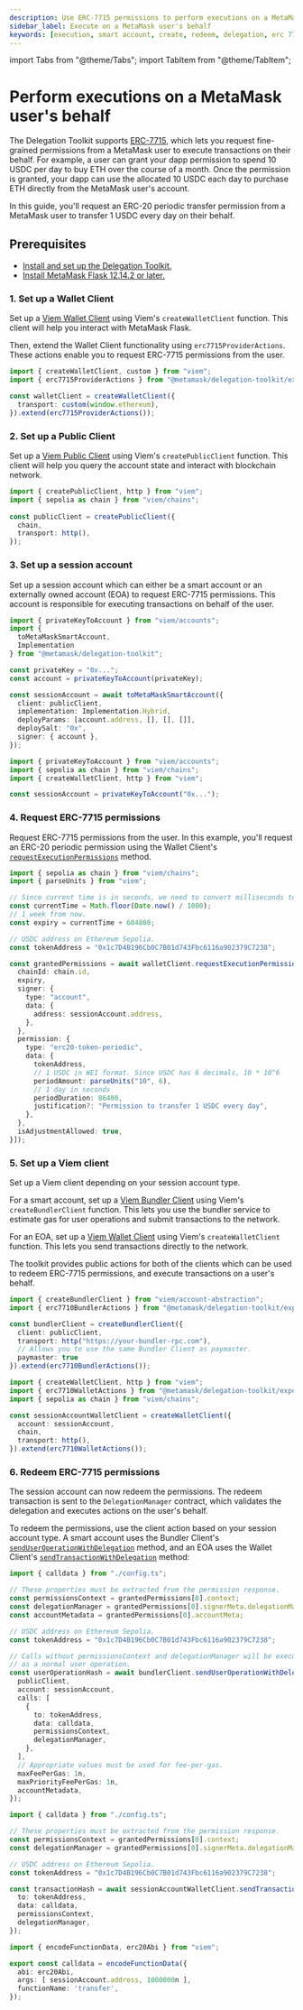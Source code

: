 ```yaml
---
description: Use ERC-7715 permissions to perform executions on a MetaMask user's behalf.
sidebar_label: Execute on a MetaMask user's behalf
keywords: [execution, smart account, create, redeem, delegation, erc 7715, 7715, session account]
---
```


import Tabs from "@theme/Tabs"; 
import TabItem from "@theme/TabItem";

# Perform executions on a MetaMask user's behalf

The Delegation Toolkit supports [ERC-7715](https://eips.ethereum.org/EIPS/eip-7715), which lets you request fine-grained permissions from a MetaMask user to execute transactions on their 
behalf. For example, a user can grant your dapp permission to spend 10 USDC per day to buy ETH over the course 
of a month. Once the permission is granted, your dapp can use the allocated 10 USDC each day to 
purchase ETH directly from the MetaMask user's account.

In this guide, you'll request an ERC-20 periodic transfer permission from a MetaMask user to transfer 1 USDC every day on their behalf.

## Prerequisites

- [Install and set up the Delegation Toolkit.](../../get-started/install.md)
- [Install MetaMask Flask 12.14.2 or later.](/snaps/get-started/install-flask)

### 1. Set up a Wallet Client

Set up a [Viem Wallet Client](https://viem.sh/docs/clients/wallet) using Viem's `createWalletClient` function. This client will
help you interact with MetaMask Flask. 

Then, extend the Wallet Client functionality using `erc7715ProviderActions`. These actions enable you to request ERC-7715
permissions from the user.

```typescript
import { createWalletClient, custom } from "viem";
import { erc7715ProviderActions } from "@metamask/delegation-toolkit/experimental";

const walletClient = createWalletClient({
  transport: custom(window.ethereum),
}).extend(erc7715ProviderActions());
```

### 2. Set up a Public Client

Set up a [Viem Public Client](https://viem.sh/docs/clients/public) using Viem's `createPublicClient` function. 
This client will help you query the account state and interact with blockchain network.

```typescript
import { createPublicClient, http } from "viem";
import { sepolia as chain } from "viem/chains";
 
const publicClient = createPublicClient({
  chain,
  transport: http(),
});
```

### 3. Set up a session account

Set up a session account which can either be a smart account or an externally owned account (EOA)
to request ERC-7715 permissions. This account is responsible for executing transactions
on behalf of the user. 

<Tabs>
<TabItem value="Smart Account">

```typescript
import { privateKeyToAccount } from "viem/accounts";
import { 
  toMetaMaskSmartAccount, 
  Implementation 
} from "@metamask/delegation-toolkit";

const privateKey = "0x...";
const account = privateKeyToAccount(privateKey);

const sessionAccount = await toMetaMaskSmartAccount({
  client: publicClient,
  implementation: Implementation.Hybrid,
  deployParams: [account.address, [], [], []],
  deploySalt: "0x",
  signer: { account },
});
```

</TabItem>
<TabItem value="EOA">

```typescript
import { privateKeyToAccount } from "viem/accounts";
import { sepolia as chain } from "viem/chains";
import { createWalletClient, http } from "viem";

const sessionAccount = privateKeyToAccount("0x...");
```

</TabItem>
</Tabs>

### 4. Request ERC-7715 permissions

Request ERC-7715 permissions from the user. In this example, you'll request an ERC-20 periodic 
permission using the Wallet Client's [`requestExecutionPermissions`](../../reference/erc7715/wallet-client.md#requestexecutionpermissions) method.

```typescript
import { sepolia as chain } from "viem/chains";
import { parseUnits } from "viem";

// Since current time is in seconds, we need to convert milliseconds to seconds.
const currentTime = Math.floor(Date.now() / 1000);
// 1 week from now.
const expiry = currentTime + 604800;

// USDC address on Ethereum Sepolia.
const tokenAddress = "0x1c7D4B196Cb0C7B01d743Fbc6116a902379C7238";

const grantedPermissions = await walletClient.requestExecutionPermissions([{
  chainId: chain.id,
  expiry,
  signer: {
    type: "account",
    data: {
      address: sessionAccount.address,
    },
  },
  permission: {
    type: "erc20-token-periodic",
    data: {
      tokenAddress,
      // 1 USDC in WEI format. Since USDC has 6 decimals, 10 * 10^6
      periodAmount: parseUnits("10", 6),
      // 1 day in seconds
      periodDuration: 86400,
      justification?: "Permission to transfer 1 USDC every day",
    },
  },
  isAdjustmentAllowed: true,
}]);
```

### 5. Set up a Viem client

Set up a Viem client depending on your session account type.

For a smart account, set up a [Viem Bundler Client](https://viem.sh/account-abstraction/clients/bundler) 
using Viem's `createBundlerClient` function. This lets you use the bundler service 
to estimate gas for user operations and submit transactions to the network.

For an EOA, set up a [Viem Wallet Client](https://viem.sh/docs/clients/wallet) 
using Viem's `createWalletClient` function. This lets you send transactions directly to the network.

The toolkit provides public actions for both of the clients which can be used to redeem ERC-7715 permissions, and execute transactions on a user's behalf. 

<Tabs>
<TabItem value="Smart account">

```typescript
import { createBundlerClient } from "viem/account-abstraction";
import { erc7710BundlerActions } from "@metamask/delegation-toolkit/experimental";

const bundlerClient = createBundlerClient({
  client: publicClient,
  transport: http("https://your-bundler-rpc.com"),
  // Allows you to use the same Bundler Client as paymaster.
  paymaster: true
}).extend(erc7710BundlerActions());
```

</TabItem>
<TabItem value="EOA">

```typescript
import { createWalletClient, http } from "viem";
import { erc7710WalletActions } from "@metamask/delegation-toolkit/experimental";
import { sepolia as chain } from "viem/chains";

const sessionAccountWalletClient = createWalletClient({
  account: sessionAccount,
  chain,
  transport: http(),
}).extend(erc7710WalletActions());
```

</TabItem>
</Tabs>


### 6. Redeem ERC-7715 permissions

The session account can now redeem the permissions. The redeem transaction is sent to the `DelegationManager` contract, which validates the delegation and executes actions on the user's behalf.

To redeem the permissions, use the client action based on your session account type.
A smart account uses the Bundler Client's [`sendUserOperationWithDelegation`](../../reference/erc7715/bundler-client.md#senduseroperationwithdelegation) method,
and an EOA uses the Wallet Client's [`sendTransactionWithDelegation`](../../reference/erc7715/wallet-client.md#sendtransactionwithdelegation) method:

<Tabs>
<TabItem value="Smart account">

```typescript
import { calldata } from "./config.ts";

// These properties must be extracted from the permission response.
const permissionsContext = grantedPermissions[0].context;
const delegationManager = grantedPermissions[0].signerMeta.delegationManager;
const accountMetadata = grantedPermissions[0].accountMeta;

// USDC address on Ethereum Sepolia.
const tokenAddress = "0x1c7D4B196Cb0C7B01d743Fbc6116a902379C7238";

// Calls without permissionsContext and delegationManager will be executed 
// as a normal user operation.
const userOperationHash = await bundlerClient.sendUserOperationWithDelegation({
  publicClient,
  account: sessionAccount,
  calls: [
    {
      to: tokenAddress,
      data: calldata,
      permissionsContext,
      delegationManager,
    },
  ],
  // Appropriate values must be used for fee-per-gas. 
  maxFeePerGas: 1n,
  maxPriorityFeePerGas: 1n,
  accountMetadata,
});
```

</TabItem>
<TabItem value="EOA">

```typescript
import { calldata } from "./config.ts";

// These properties must be extracted from the permission response.
const permissionsContext = grantedPermissions[0].context;
const delegationManager = grantedPermissions[0].signerMeta.delegationManager;

// USDC address on Ethereum Sepolia.
const tokenAddress = "0x1c7D4B196Cb0C7B01d743Fbc6116a902379C7238";

const transactionHash = await sessionAccountWalletClient.sendTransactionWithDelegation({
  to: tokenAddress,
  data: calldata,
  permissionsContext,
  delegationManager,
});
```

</TabItem>

<TabItem value="config.ts">

```typescript
import { encodeFunctionData, erc20Abi } from "viem";

export const calldata = encodeFunctionData({
  abi: erc20Abi,
  args: [ sessionAccount.address, 1000000n ],
  functionName: 'transfer',
});
```

</TabItem>
</Tabs>